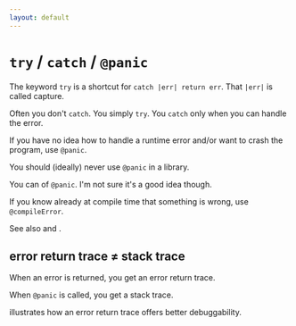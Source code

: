 ```yaml
---
layout: default
---
```

# <code class="inline-code">try</code> / <code class="inline-code">catch</code> / <code class="inline-code">@panic</code>

<Transform scale="0.85">

The keyword <code class="inline-code">try</code> is a shortcut for <code class="inline-code">catch |err| return err</code>. That <code class="inline-code">|err|</code> is called <span class="color:accent">capture</span>.

Often you don't <code class="inline-code">catch</code>. You simply <code class="inline-code">try</code>. You <code class="inline-code">catch</code> only <span class="color:accent">when you can handle</span> the error.

If you have <span class="color:accent">no idea how to handle</span> a runtime error and/or <span class="color:accent">want to crash</span> the program, use <code class="inline-code">@panic</code>.

You should (ideally) never use <code class="inline-code">@panic</code> in a library.

You can <Anchor href="https://github.com/ziglang/zig/issues/578#issuecomment-349811885" text="override the behavior" /> of <code class="inline-code">@panic</code>. I'm not sure it's a good idea though.

If you know already at <span class="color:accent">compile time</span> that something is wrong, use <code class="inline-code">@compileError</code>.

See also <Anchor 
  href="https://youtu.be/TOIYyTacInM" 
  text="Error, panic or unreachable? - Loris Cro" /> and <Anchor 
  href="https://www.huy.rocks/everyday/01-10-2022-zig-handling-errors" 
  text="Zig / Handling errors" />.

## error return trace $\neq$ stack trace

When an error is returned, you get an <span class="color:accent">error return trace</span>.

When <code class="inline-code">@panic</code> is called, you get a <span class="color:accent">stack trace</span>.

<Anchor href="https://ziglang.org/documentation/master/#Error-Return-Traces" text="This comparison" /> illustrates how an error return trace offers better debuggability.

</Transform>

<!--
The nodebestpractices repo is clear on the distinction between operational errors and programmer errors.
https://github.com/goldbergyoni/nodebestpractices/blob/master/sections/errorhandling/operationalvsprogrammererror.md

**Operational errors** refer to situations where you understand what happened and the impact of it – for example, a query to some HTTP service failed due to connection problem. Operational errors are relatively easy to handle.

**Programmer errors (aka bugs)** refer to cases where you have no idea why and sometimes where an error came from. With a programmer error there’s nothing better you can do than to restart gracefully.
-->
